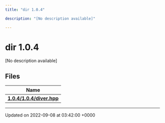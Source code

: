 ```yaml
---
title: "dir 1.0.4"

description: "[No description available]"

---
```


# dir 1.0.4

[No description available]

## Files

| Name           |
| -------------- |
| **[1.0.4/1.0.4/diver.hpp](/documentation/code/files/1_80_84_2diver_8hpp/#file-1-0-4-1-0-4-diver-hpp)**  |






-------------------------------

Updated on 2022-09-08 at 03:42:00 +0000
